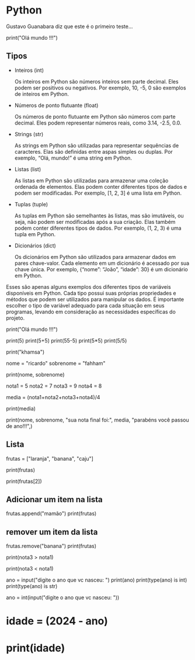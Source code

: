 # Python

Gustavo Guanabara diz que este é o primeiro teste...

print("Olá mundo !!!")



## Tipos

- Inteiros (int)
    
    Os inteiros em Python são números inteiros sem parte decimal. 
    Eles podem ser positivos ou negativos. 
    Por exemplo, 10, -5, 0 são exemplos de inteiros em Python.

- Números de ponto flutuante (float)
    
    Os números de ponto flutuante em Python são números com parte decimal. 
    Eles podem representar números reais, como 3.14, -2.5, 0.0.

- Strings (str)
    
    As strings em Python são utilizadas para representar sequências de caracteres. 
    Elas são definidas entre aspas simples ou duplas. 
    Por exemplo, “Olá, mundo!” é uma string em Python.

- Listas (list)
    
    As listas em Python são utilizadas para armazenar uma coleção ordenada de elementos. 
    Elas podem conter diferentes tipos de dados e podem ser modificadas. 
    Por exemplo, [1, 2, 3] é uma lista em Python.

- Tuplas (tuple)

    As tuplas em Python são semelhantes às listas, mas são imutáveis, ou seja, não podem ser modificadas após a sua criação. 
    Elas também podem conter diferentes tipos de dados. 
    Por exemplo, (1, 2, 3) é uma tupla em Python.

- Dicionários (dict)
    
    Os dicionários em Python são utilizados para armazenar dados em pares chave-valor. 
    Cada elemento em um dicionário é acessado por sua chave única. 
    Por exemplo, {“nome”: “João”, “idade”: 30} é um dicionário em Python.

Esses são apenas alguns exemplos dos diferentes tipos de variáveis disponíveis em Python. 
Cada tipo possui suas próprias propriedades e métodos que podem ser utilizados para manipular os dados. 
É importante escolher o tipo de variável adequado para cada situação em seus programas, levando em consideração as necessidades específicas do projeto.

print("Olá mundo !!!")

print(5)
print(5+5)
print(55-5)
print(5*5)
print(5/5)

print("khamsa")

nome = "ricardo"
sobrenome = "fahham"

print(nome, sobrenome)

nota1 = 5
nota2 = 7
nota3 = 9
nota4 = 8

media = (nota1+nota2+nota3+nota4)/4

print(media)

print(nome, sobrenome, "sua nota final foi:", media, "parabéns você passou de ano!!!",)


## Lista

frutas = ["laranja", "banana", "caju"]

print(frutas)

print(frutas[2])

## Adicionar um item na lista

frutas.append("mamão")
print(frutas)

## remover um item da lista

frutas.remove("banana")
print(frutas)

print(nota3 > nota1)

print(nota3 < nota1)

ano = input("digite o ano que vc nasceu: ")
print(ano)
print(type(ano) is int)
print(type(ano) is str)

ano = int(input("digite o ano que vc nasceu: "))

# idade = (2024 - ano)

# print(idade)